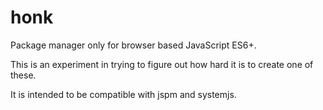 # honk
Package manager only for browser based JavaScript ES6+.

This is an experiment in trying to figure out how hard it is to create one of these. 

It is intended to be compatible with jspm and systemjs.
